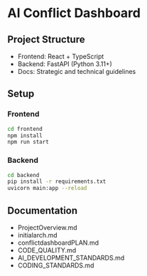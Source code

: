 
# AI Conflict Dashboard

## Project Structure
- Frontend: React + TypeScript
- Backend: FastAPI (Python 3.11+)
- Docs: Strategic and technical guidelines

## Setup
### Frontend
```bash
cd frontend
npm install
npm run start
```

### Backend
```bash
cd backend
pip install -r requirements.txt
uvicorn main:app --reload
```

## Documentation
- ProjectOverview.md
- initialarch.md
- conflictdashboardPLAN.md
- CODE_QUALITY.md
- AI_DEVELOPMENT_STANDARDS.md
- CODING_STANDARDS.md

